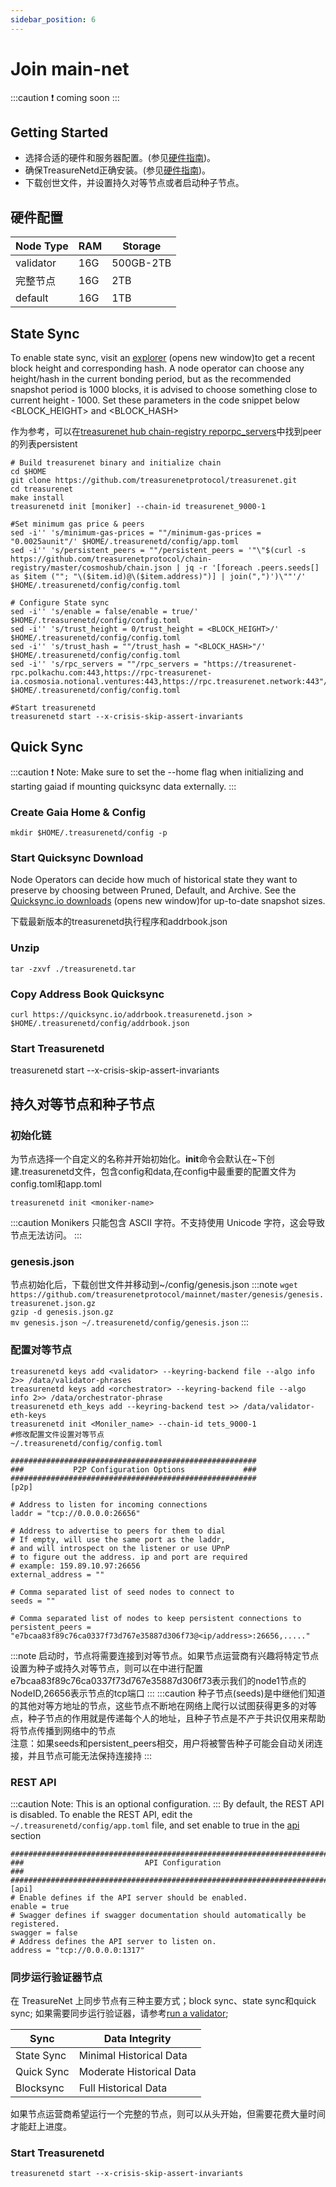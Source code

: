 ```yaml
---
sidebar_position: 6
---
```


# Join main-net

:::caution
  ❗️ coming soon
:::

## Getting Started

* 选择合适的硬件和服务器配置。(参见[硬件指南](./overview.md))。
* 确保TreasureNetd正确安装。(参见[硬件指南](./quickStart/installation.md))。
* 下载创世文件，并设置持久对等节点或者启动种子节点。

## 硬件配置

|Node Type|RAM|Storage|
|--|--|--|
|validator|16G|500GB-2TB|
|完整节点|16G|2TB|
|default|16G|1TB|

## State Sync

To enable state sync, visit an [explorer](https://explorer.treasurenet.io/) (opens new window)to get a recent block height and corresponding hash. A node operator can choose any height/hash in the current bonding period, but as the recommended snapshot period is 1000 blocks, it is advised to choose something close to current height - 1000. Set these parameters in the code snippet below <BLOCK_HEIGHT> and <BLOCK_HASH>

作为参考，可以在[treasurenet hub chain-registry reporpc_servers](https://github.com/cosmos/chain-registry/blob/master/cosmoshub/chain.json)中找到peer的列表persistent 

```shell
# Build treasurenet binary and initialize chain
cd $HOME
git clone https://github.com/treasurenetprotocol/treasurenet.git
cd treasurenet
make install
treasurenetd init [moniker] --chain-id treasurenet_9000-1

#Set minimum gas price & peers
sed -i'' 's/minimum-gas-prices = ""/minimum-gas-prices = "0.0025aunit"/' $HOME/.treasurenetd/config/app.toml
sed -i'' 's/persistent_peers = ""/persistent_peers = '"\"$(curl -s https://github.com/treasurenetprotocol/chain-registry/master/cosmoshub/chain.json | jq -r '[foreach .peers.seeds[] as $item (""; "\($item.id)@\($item.address)")] | join(",")')\""'/' $HOME/.treasurenetd/config/config.toml

# Configure State sync
sed -i'' 's/enable = false/enable = true/' $HOME/.treasurenetd/config/config.toml
sed -i'' 's/trust_height = 0/trust_height = <BLOCK_HEIGHT>/' $HOME/.treasurenetd/config/config.toml
sed -i'' 's/trust_hash = ""/trust_hash = "<BLOCK_HASH>"/' $HOME/.treasurenetd/config/config.toml
sed -i'' 's/rpc_servers = ""/rpc_servers = "https://treasurenet-rpc.polkachu.com:443,https://rpc-treasurenet-ia.cosmosia.notional.ventures:443,https://rpc.treasurenet.network:443"/' $HOME/.treasurenetd/config/config.toml

#Start treasurenetd
treasurenetd start --x-crisis-skip-assert-invariants
```

## Quick Sync

:::caution
  ❗️ Note: Make sure to set the --home flag when initializing and starting gaiad if mounting quicksync data externally.
:::

### Create Gaia Home & Config

```mkdir $HOME/.treasurenetd/config -p```

### Start Quicksync Download

Node Operators can decide how much of historical state they want to preserve by choosing between Pruned, Default, and Archive. See the [Quicksync.io downloads](https://github.com/treasurenetprotocol/addrbook.json)  (opens new window)for up-to-date snapshot sizes.

下载最新版本的treasurenetd执行程序和addrbook.json

### Unzip

```shell
tar -zxvf ./treasurenetd.tar
```

### Copy Address Book Quicksync

```shell
curl https://quicksync.io/addrbook.treasurenetd.json > $HOME/.treasurenetd/config/addrbook.json
```
### Start Treasurenetd

treasurenetd start --x-crisis-skip-assert-invariants

## 持久对等节点和种子节点

### 初始化链

为节点选择一个自定义的名称并开始初始化。**init**命令会默认在~下创建.treasurenetd文件，包含config和data,在config中最重要的配置文件为config.toml和app.toml
```shell
treasurenetd init <moniker-name>
```
:::caution
  Monikers 只能包含 ASCII 字符。不支持使用 Unicode 字符，这会导致节点无法访问。
:::
### genesis.json

节点初始化后，下载创世文件并移动到~/config/genesis.json
:::note
```wget https://github.com/treasurenetprotocol/mainnet/master/genesis/genesis.treasurenet.json.gz```  <br />
```gzip -d genesis.json.gz```  <br />
```mv genesis.json ~/.treasurenetd/config/genesis.json```
:::


### 配置对等节点
```shell
treasurenetd keys add <validator> --keyring-backend file --algo info 2>> /data/validator-phrases  
treasurenetd keys add <orchestrator> --keyring-backend file --algo info 2>> /data/orchestrator-phrase
treasurenetd eth_keys add --keyring-backend test >> /data/validator-eth-keys 
treasurenetd init <Moniler_name> --chain-id tets_9000-1
#修改配置文件设置对等节点
~/.treasurenetd/config/config.toml

#######################################################
###           P2P Configuration Options             ###
#######################################################
[p2p]

# Address to listen for incoming connections
laddr = "tcp://0.0.0.0:26656"

# Address to advertise to peers for them to dial
# If empty, will use the same port as the laddr,
# and will introspect on the listener or use UPnP
# to figure out the address. ip and port are required
# example: 159.89.10.97:26656
external_address = ""

# Comma separated list of seed nodes to connect to
seeds = ""

# Comma separated list of nodes to keep persistent connections to
persistent_peers = "e7bcaa83f89c76ca0337f73d767e35887d306f73@<ip/address>:26656,....."
```
:::note
启动时，节点将需要连接到对等节点。如果节点运营商有兴趣将特定节点设置为种子或持久对等节点，则可以在中进行配置  <br />
e7bcaa83f89c76ca0337f73d767e35887d306f73表示我们的node1节点的NodeID,26656表示节点的tcp端口
:::
:::caution
  种子节点(seeds)是中继他们知道的其他对等方地址的节点，这些节点不断地在网络上爬行以试图获得更多的对等点，种子节点的作用就是传递每个人的地址，且种子节点是不产于共识仅用来帮助将节点传播到网络中的节点 <br />
  注意：如果seeds和persistent_peers相交，用户将被警告种子可能会自动关闭连接，并且节点可能无法保持连接持
:::

### REST API
:::caution
  Note: This is an optional configuration.
:::
By default, the REST API is disabled. To enable the REST API, edit the ```~/.treasurenetd/config/app.toml``` file, and set enable to true in the [api](https://google.com) section
```shell
###############################################################################
###                           API Configuration                             ###
###############################################################################
[api]
# Enable defines if the API server should be enabled.
enable = true
# Swagger defines if swagger documentation should automatically be registered.
swagger = false
# Address defines the API server to listen on.
address = "tcp://0.0.0.0:1317"
```

### 同步运行验证器节点
在 TreasureNet 上同步节点有三种主要方式；block sync、state sync和quick sync;
如果需要同步运行验证器，请参考[run a validator](./setup/run-a-validator.md);

|Sync|Data Integrity|
|--|--|
|State Sync|Minimal Historical Data|
|Quick Sync|Moderate Historical Data|
|Blocksync|Full Historical Data|
如果节点运营商希望运行一个完整的节点，则可以从头开始，但需要花费大量时间才能赶上进度。

### Start Treasurenetd

```treasurenetd start --x-crisis-skip-assert-invariants```

